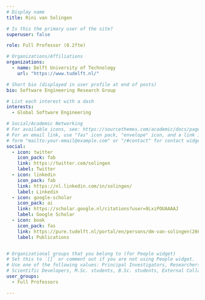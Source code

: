```yaml
---
# Display name
title: Rini van Solingen

# Is this the primary user of the site?
superuser: false

role: Full Professor (0.2fte)

# Organizations/Affiliations
organizations:
  - name: Delft University of Technology
    url: "https://www.tudelft.nl/"

# Short bio (displayed in user profile at end of posts)
bio: Software Engineering Research Group

# List each interest with a dash
interests:
  - Global Software Engineering

# Social/Academic Networking
# For available icons, see: https://sourcethemes.com/academic/docs/page-builder/#icons
# For an email link, use "fas" icon pack, "envelope" icon, and a link in the
# form "mailto:your-email@example.com" or "/#contact" for contact widget.
social:
  - icon: twitter
    icon_pack: fab
    link: https://twitter.com/solingen
    label: Twitter
  - icon: linkedin
    icon_pack: fab
    link: https://nl.linkedin.com/in/solingen/
    label: Linkedin
  - icon: google-scholar
    icon_pack: ai
    link: https://scholar.google.nl/citations?user=9LxiPOUAAAAJ
    label: Google Scholar
  - icon: book
    icon_pack: fas
    link: https://pure.tudelft.nl/portal/en/persons/dm-van-solingen(2669c7b5-81a6-4f70-9d9d-e21ead041426)/publications.html?pageSize=100&page=0
    label: Publications


# Organizational groups that you belong to (for People widget)
# Set this to `[]` or comment out if you are not using People widget.
# Use one of the following values: Principal Investigators, Researchers, Postdoctoral Researchers, Ph.D. Candidates,
# Scientific Developers, M.Sc. students, B.Sc. students, External Collaborators, Past members
user_groups:
  - Full Professors

---
```

